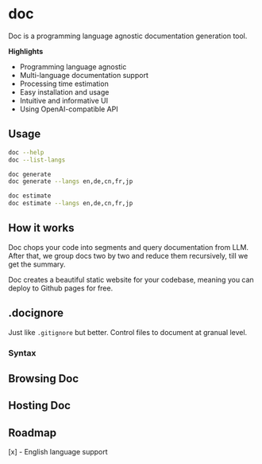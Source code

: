 # doc

Doc is a programming language agnostic documentation generation tool.

**Highlights**
- Programming language agnostic
- Multi-language documentation support
- Processing time estimation
- Easy installation and usage
- Intuitive and informative UI
- Using OpenAI-compatible API

## Usage

```bash
doc --help
doc --list-langs
```

```bash
doc generate
doc generate --langs en,de,cn,fr,jp
```

```bash
doc estimate
doc estimate --langs en,de,cn,fr,jp
```

## How it works

Doc chops your code into segments and query documentation from LLM. After that, we group docs two by two and reduce them recursively, till we get the summary.

Doc creates a beautiful static website for your codebase, meaning you can deploy to Github pages for free.

## .docignore

Just like `.gitignore` but better. Control files to document at granual level.

### Syntax

## Browsing Doc

## Hosting Doc

## Roadmap

[x] - English language support


